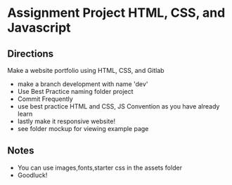 # Assignment Project HTML, CSS, and Javascript

## Directions

Make a website portfolio using HTML, CSS, and Gitlab
- make a branch development with name 'dev'
- Use Best Practice naming folder project
- Commit Frequently
- use best practice HTML and CSS, JS Convention as you have already learn
- lastly make it responsive website!
- see folder mockup for viewing example page

## Notes
- You can use images,fonts,starter css in the assets folder
- Goodluck!